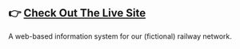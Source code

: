 👉 [**Check Out The Live Site**](https://railwayinfosystem-production.up.railway.app/)
---
A web-based information system for our (fictional) railway network.<br>
